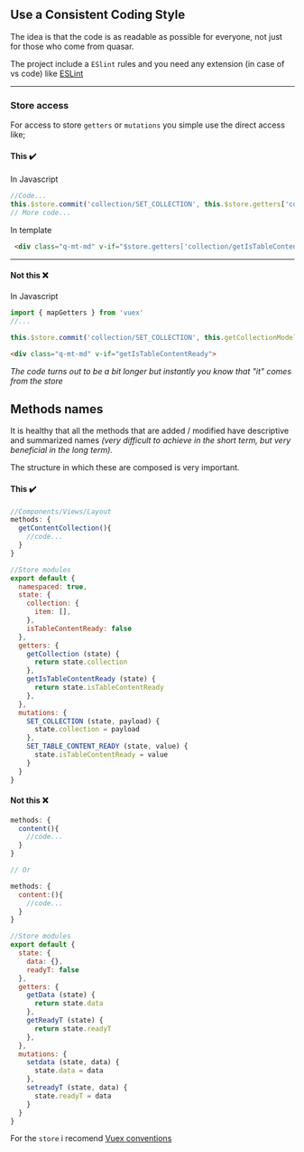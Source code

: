 ## Use a Consistent Coding Style

The idea is that the code is as readable as possible for everyone, not just for those who come from quasar.

The project include a `ESlint` rules and you need any extension (in case of vs code) like [ESLint](https://marketplace.visualstudio.com/items?itemName=dbaeumer.vscode-eslint)

---

### Store access

For access to store `getters` or `mutations` you simple use the direct access like;


#### This :heavy_check_mark:

In Javascript
```javascript
//Code...
this.$store.commit('collection/SET_COLLECTION', this.$store.getters['collection/getCollectionModel'])
// More code...
```

In template
```html
 <div class="q-mt-md" v-if="$store.getters['collection/getIsTableContentReady']">
```

---

#### Not this :x:

In Javascript
```javascript
import { mapGetters } from 'vuex'
//...

this.$store.commit('collection/SET_COLLECTION', this.getCollectionModel)
```

```html
<div class="q-mt-md" v-if="getIsTableContentReady">
```

*The code turns out to be a bit longer but instantly you know that "it" comes from the store*

## Methods names

It is healthy that all the methods that are added / modified have descriptive and summarized names *(very difficult to achieve in the short term, but very beneficial in the long term).*

The structure in which these are composed is very important.

#### This :heavy_check_mark:

```javascript
//Components/Views/Layout
methods: {
  getContentCollection(){
    //code...
  }
}
```

```javascript
//Store modules
export default {
  namespaced: true,
  state: {
    collection: {
      item: [],
    },
    isTableContentReady: false
  },
  getters: {
    getCollection (state) {
      return state.collection
    },
    getIsTableContentReady (state) {
      return state.isTableContentReady
    },
  },
  mutations: {
    SET_COLLECTION (state, payload) {
      state.collection = payload
    },
    SET_TABLE_CONTENT_READY (state, value) {
      state.isTableContentReady = value
    }
  }
}
```

#### Not this :x:

```javascript
methods: {
  content(){
    //code...
  }
}

// Or

methods: {
  content:(){
    //code...
  }
}
```

```javascript
//Store modules
export default {
  state: {
    data: {},
    readyT: false
  },
  getters: {
    getData (state) {
      return state.data
    },
    getReadyT (state) {
      return state.readyT
    },
  },
  mutations: {
    setdata (state, data) {
      state.data = data
    },
    setreadyT (state, data) {
      state.readyT = data
    }
  }
}
```

For the `store` i recomend [Vuex conventions
](https://docs.vuestorefront.io/guide/vuex/vuex-conventions.html#mutations)
